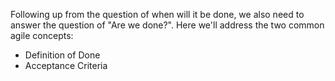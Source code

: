 Following up from the question of when will it be done, we also need to answer
the question of "Are we done?". Here we'll address the two common agile
concepts:
- Definition of Done
- Acceptance Criteria
